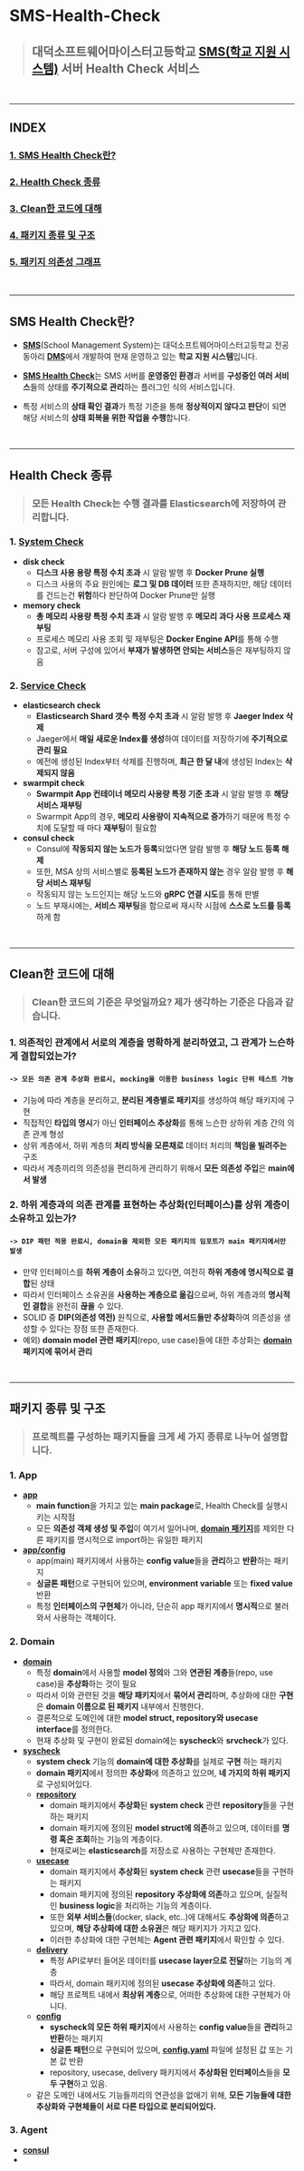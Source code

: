 # **SMS-Health-Check**

> ## 대덕소프트웨어마이스터고등학교 [**SMS(학교 지원 시스템)**](https://github.com/DMS-SMS/v1-api-gateway) 서버 **Health Check 서비스**

<br>

---
## **INDEX**
### [**1. SMS Health Check란?**](#SMS-Health-Check란?)
### [**2. Health Check 종류**](#Health-Check-종류)
### [**3. Clean한 코드에 대해**](#Clean한-코드에-대해)
### [**4. 패키지 종류 및 구조**](#패키지-종류-및-구조)
### [**5. 패키지 의존성 그래프**](#패키지-의존성-그래프)

<br>

---
## **SMS Health Check란?**
- [**SMS**](https://github.com/DMS-SMS/v1-api-gateway)(School Management System)는 대덕소프트웨어마이스터고등학교 전공 동아리 [**DMS**](https://github.com/DSM-DMS)에서 개발하여 현재 운영하고 있는 **학교 지원 시스템**입니다.

- [**SMS Health Check**](https://github.com/DMS-SMS/v1-health-check)는 SMS 서버를 **운영중인 환경**과 서버를 **구성중인 여러 서비스**들의 상태를 **주기적으로 관리**하는 플러그인 식의 서비스입니다.
- 특정 서비스의 **상태 확인 결과**가 특정 기준을 통해 **정상적이지 않다고 판단**이 되면 해당 서비스의 **상태 회복을 위한 작업을 수행**합니다.

<br>

---
## **Health Check 종류**
> ### **모든 Health Check는 수행 결과를 Elasticsearch에 저장하여 관리합니다.**
### 1. [**System Check**](https://github.com/DMS-SMS/v1-health-check/tree/develop/syscheck)
- **disk check**
    - **디스크 사용 용량 특정 수치 초과** 시 알람 발행 후 **Docker Prune 실행**
    - 디스크 사용의 주요 원인에는 **로그 및 DB 데이터** 또한 존재하지만, 해당 데이터를 건드는건 **위험**하다 판단하여 Docker Prune만 실행
- **memory check**
    - **총 메모리 사용량 특정 수치 초과** 시 알람 발행 후 **메모리 과다 사용 프로세스 재부팅**
    - 프로세스 메모리 사용 조회 및 재부팅은 **Docker Engine API**를 통해 수행
    - 참고로, 서버 구성에 있어서 **부재가 발생하면 안되는 서비스**들은 재부팅하지 않음

### 2. [**Service Check**](https://github.com/DMS-SMS/v1-health-check/tree/develop/srvcheck)
- **elasticsearch check**
    - **Elasticsearch Shard 갯수 특정 수치 초과** 시 알람 발행 후 **Jaeger Index 삭제**
    - Jaeger에서 **매일 새로운 Index를 생성**하여 데이터를 저장하기에 **주기적으로 관리 필요**
    - 예전에 생성된 Index부터 삭제를 진행하며, **최근 한 달 내**에 생성된 Index는 **삭제되지 않음**
- **swarmpit check**
    - **Swarmpit App 컨테이너 메모리 사용량 특정 기준 초과** 시 알람 발행 후 **해당 서비스 재부팅**
    - Swarmpit App의 경우, **메모리 사용량이 지속적으로 증가**하기 때문에 특정 수치에 도달할 때 마다 **재부팅**이 필요함
- **consul check**
    - Consul에 **작동되지 않는 노드가 등록**되었다면 알람 발행 후 **해당 노드 등록 해제**
    - 또한, MSA 상의 서비스별로 **등록된 노드가 존재하지 않는** 경우 알람 발행 후 **해당 서비스 재부팅**
    - 작동되지 않는 노드인지는 해당 노드와 **gRPC 연결 시도**를 통해 판별
    - 노드 부재시에는, **서비스 재부팅**을 함으로써 재시작 시점에 **스스로 노드를 등록**하게 함

<br>

---
## **Clean한 코드에 대해**
> ### **Clean한 코드의 기준은 무엇일까요? 제가 생각하는 기준은 다음과 같습니다.**
### 1. **의존적인 관계**에서 서로의 **계층**을 명확하게 **분리**하였고, 그 관계가 **느슨하게 결합**되었는가?
#### `-> 모든 의존 관계 추상화 완료시, mocking을 이용한 business logic 단위 테스트 가능`
- 기능에 따라 계층을 분리하고, **분리된 계층별로 패키지**를 생성하여 해당 패키지에 구현
- 직접적인 **타입의 명시**가 아닌 **인터페이스 추상화**를 통해 느슨한 상하위 계층 간의 의존 관계 형성
- 상위 계층에서, 하위 계층의 **처리 방식을 모른채로** 데이터 처리의 **책임을 빌려주는** 구조
- 따라서 계층끼리의 의존성을 편리하게 관리하기 위해서 **모든 의존성 주입**은 **main에서 발생**
### 2. 하위 계층과의 **의존 관계를 표현하는 추상화**(인터페이스)를 **상위 계층이 소유**하고 있는가?
#### `-> DIP 패턴 적용 완료시, domain을 제외한 모든 패키지의 임포트가 main 패키지에서만 발생`
- 만약 인터페이스를 **하위 계층이 소유**하고 있다면, 여전히 **하위 계층에 명시적으로 결합**된 상태
- 따라서 인터페이스 소유권을 **사용하는 계층으로 옮김**으로써, 하위 계층과의 **명시적인 결합**을 완전히 **끊을** 수 있다.
- SOLID 중 **DIP(의존성 역전)** 원칙으로, **사용할 메서드들만 추상화**하여 의존성을 생성할 수 있다는 장점 또한 존재한다.
- 예외) **domain model 관련 패키지**(repo, use case)들에 대한 추상화는 **[domain](https://github.com/DMS-SMS/v1-health-check/tree/develop/domain) 패키지에 묶어서 관리**

<br>

---
## **패키지 종류 및 구조**
> ### **프로젝트를 구성하는 패키지들을 크게 세 가지 종류로 나누어 설명합니다.**
### 1. **App**
- [**app**](https://github.com/DMS-SMS/v1-health-check/tree/develop/app)
    - **main function**을 가지고 있는 **main package**로, Health Check를 실행시키는 시작점
    - 모든 **의존성 객체 생성 및 주입**이 여기서 일어나며, [**domain 패키지**](https://github.com/DMS-SMS/v1-health-check/tree/develop/domain)를 제외한 다른 패키지를 명시적으로 import하는 유일한 패키지
- [**app/config**](https://github.com/DMS-SMS/v1-health-check/tree/develop/app/config)
    - app(main) 패키지에서 사용하는 **config value**들을 **관리**하고 **반환**하는 패키지
    - **싱글톤 패턴**으로 구현되어 있으며, **environment variable** 또는 **fixed value** 반환
    - 특정 **인터페이스의 구현체**가 아니라, 단순히 app 패키지에서 **명시적**으로 불러와서 사용하는 객체이다.

### 2. **Domain**
- [**domain**](https://github.com/DMS-SMS/v1-health-check/tree/develop/domain)
    - 특정 **domain**에서 사용할 **model 정의**와 그와 **연관된 계층**들(repo, use case)을 **추상화**하는 것이 필요
    - 따라서 이와 관련된 것을 **해당 패키지**에서 **묶어서 관리**하며, 추상화에 대한 **구현**은 **domain 이름으로 된 패키지** 내부에서 진행한다.
    - 결론적으로 도메인에 대한 **model struct, repository와 usecase interface**를 정의한다.
    - 현재 추상화 및 구현이 완료된 domain에는 **syscheck**와 **srvcheck**가 있다.
- [**syscheck**](https://github.com/DMS-SMS/v1-health-check/tree/develop/syscheck)
    - **system check** 기능의 **domain에 대한 추상화**를 실제로 **구현** 하는 패키지 
    - **domain 패키지**에서 정의한 **추상화**에 의존하고 있으며, **네 가지의 하위 패키지**로 구성되어있다.
    - [**repository**](https://github.com/DMS-SMS/v1-health-check/tree/develop/syscheck/repository)
        - domain 패키지에서 **추상화**된 **system check** 관련 **repository**들을 구현하는 패키지
        - domain 패키지에 정의된 **model struct에 의존**하고 있으며, 데이터를 **명령 혹은 조회**하는 기능의 계층이다.
        - 현재로써는 **elasticsearch**를 저장소로 사용하는 구현체만 존재한다.
    - [**usecase**](https://github.com/DMS-SMS/v1-health-check/tree/develop/syscheck/usecase)
        - domain 패키지에서 **추상화**된 **system check** 관련 **usecase**들을 구현하는 패키지
        - domain 패키지에 정의된 **repository 추상화에 의존**하고 있으며, 실질적인 **business logic**을 처리하는 기능의 계층이다.
        - 또한 **외부 서비스들**(docker, slack, etc..)에 대해서도 **추상화에 의존**하고 있으며, **해당 추상화에 대한 소유권**은 해당 패키지가 가지고 있다.
        - 이러한 추상화에 대한 구현체는 **Agent 관련 패키지**에서 확인할 수 있다.
    - [**delivery**](https://github.com/DMS-SMS/v1-health-check/tree/develop/syscheck/delivery)
        - 특정 API로부터 들어온 데이터를 **usecase layer으로 전달**하는 기능의 계층
        - 따라서, domain 패키지에 정의된 **usecase 추상화에 의존**하고 있다.
        - 해당 프로젝트 내에서 **최상위 계층**으로, 어떠한 추상화에 대한 구현체가 아니다.
    - [**config**](https://github.com/DMS-SMS/v1-health-check/tree/develop/syscheck/config)
        - **syscheck의 모든 하위 패키지**에서 사용하는 **config value**들을 **관리**하고 **반환**하는 패키지
        - **싱글톤 패턴**으로 구현되어 있으며, [**config.yaml**](https://github.com/DMS-SMS/v1-health-check/blob/develop/config.yaml) 파일에 설정된 값 또는 기본 값 반환
        - repository, usecase, delivery 패키지에서 **추상화된 인터페이스**들을 **모두 구현**하고 있음.
    - 같은 도메인 내에서도 기능들끼리의 연관성을 없애기 위해, **모든 기능들에 대한 추상화와 구현체들이 서로 다른 타입으로 분리되어있다.**
### 3. **Agent**
- [**consul**](https://github.com/DMS-SMS/v1-health-check/tree/develop/consul)
- 


<!-- 
![godepgraph1](https://user-images.githubusercontent.com/48676834/113800510-08960180-9792-11eb-8c5d-a5650ab0799b.png)

![godepgraph2](https://user-images.githubusercontent.com/48676834/113800517-0df34c00-9792-11eb-90ab-d048f3b847a1.png) -->
